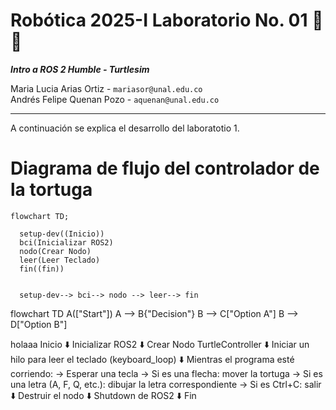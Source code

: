# Robótica 2025-I Laboratorio No. 01 🤖🐢
***Intro a ROS 2 Humble - Turtlesim***  
  
Maria Lucia Arias Ortiz - `mariasor@unal.edu.co`  
Andrés Felipe Quenan Pozo - `aquenan@unal.edu.co`
***
A continuación se explica el desarrollo del laboratotio 1. 
# Diagrama de flujo del controlador de la tortuga
```mermaid
flowchart TD;

  setup-dev((Inicio))
  bci(Inicializar ROS2)
  nodo(Crear Nodo)
  leer(Leer Teclado)
  fin((fin))
  

  setup-dev--> bci--> nodo --> leer--> fin
```

flowchart TD
        A(["Start"])
        A --> B{"Decision"}
        B --> C["Option A"]
        B --> D["Option B"]

holaaa
Inicio
⬇️
Inicializar ROS2
⬇️
Crear Nodo TurtleController
⬇️
Iniciar un hilo para leer el teclado (keyboard_loop)
⬇️
Mientras el programa esté corriendo:
→ Esperar una tecla
→ Si es una flecha: mover la tortuga
→ Si es una letra (A, F, Q, etc.): dibujar la letra correspondiente
→ Si es Ctrl+C: salir
⬇️
Destruir el nodo
⬇️
Shutdown de ROS2
⬇️
Fin

